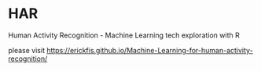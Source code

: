 # HAR
Human Activity Recognition - Machine Learning tech exploration with R


please visit https://erickfis.github.io/Machine-Learning-for-human-activity-recognition/
